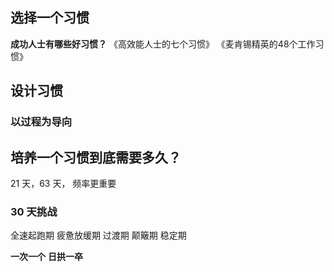 ## 选择一个习惯
**成功人士有哪些好习惯？**
《高效能人士的七个习惯》
《麦肯锡精英的48个工作习惯》

## 设计习惯
### 以过程为导向

## 培养一个习惯到底需要多久？
21 天，63 天，
频率更重要

### 30 天挑战
全速起跑期
疲惫放缓期
过渡期
颠簸期
稳定期

**一次一个**
**日拱一卒**